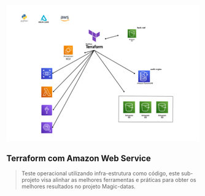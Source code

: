 <img src="job_terraform_aws.png">

## Terraform com Amazon Web Service 

> Teste operacional utilizando infra-estrutura como código, este sub-projeto visa alinhar as melhores ferramentas e práticas para obter os melhores resultados no projeto Magic-datas.
